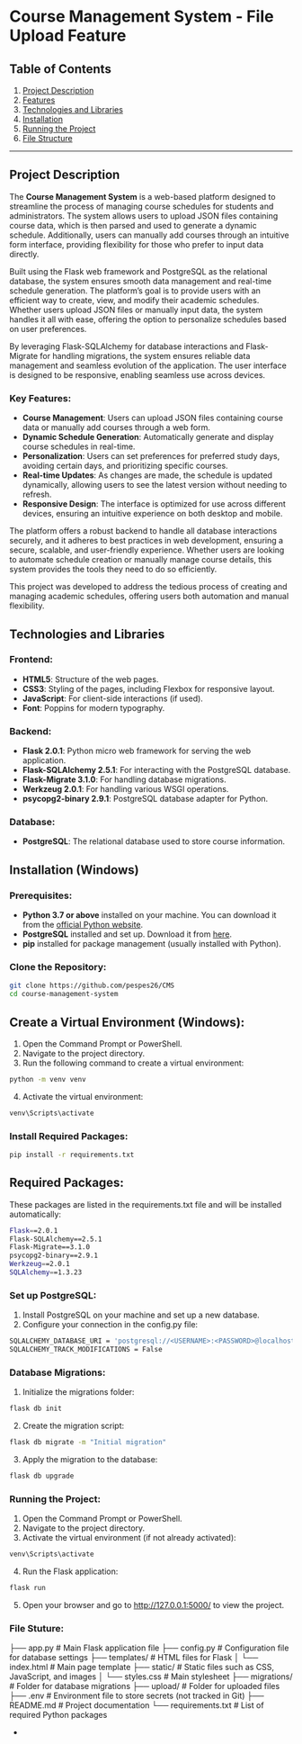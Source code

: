 # Course Management System - File Upload Feature

## Table of Contents
1. [Project Description](#project-description)
2. [Features](#features)
3. [Technologies and Libraries](#technologies-and-libraries)
4. [Installation](#installation)
5. [Running the Project](#running-the-project)
6. [File Structure](#file-structure)

---

## Project Description
The **Course Management System** is a web-based platform designed to streamline the process of managing course schedules for students and administrators. The system allows users to upload JSON files containing course data, which is then parsed and used to generate a dynamic schedule. Additionally, users can manually add courses through an intuitive form interface, providing flexibility for those who prefer to input data directly.

Built using the Flask web framework and PostgreSQL as the relational database, the system ensures smooth data management and real-time schedule generation. The platform’s goal is to provide users with an efficient way to create, view, and modify their academic schedules. Whether users upload JSON files or manually input data, the system handles it all with ease, offering the option to personalize schedules based on user preferences.

By leveraging Flask-SQLAlchemy for database interactions and Flask-Migrate for handling migrations, the system ensures reliable data management and seamless evolution of the application. The user interface is designed to be responsive, enabling seamless use across devices.

### Key Features:
- **Course Management**: Users can upload JSON files containing course data or manually add courses through a web form.
- **Dynamic Schedule Generation**: Automatically generate and display course schedules in real-time.
- **Personalization**: Users can set preferences for preferred study days, avoiding certain days, and prioritizing specific courses.
- **Real-time Updates**: As changes are made, the schedule is updated dynamically, allowing users to see the latest version without needing to refresh.
- **Responsive Design**: The interface is optimized for use across different devices, ensuring an intuitive experience on both desktop and mobile.

The platform offers a robust backend to handle all database interactions securely, and it adheres to best practices in web development, ensuring a secure, scalable, and user-friendly experience. Whether users are looking to automate schedule creation or manually manage course details, this system provides the tools they need to do so efficiently.

This project was developed to address the tedious process of creating and managing academic schedules, offering users both automation and manual flexibility.


## Technologies and Libraries

### Frontend:
- **HTML5**: Structure of the web pages.
- **CSS3**: Styling of the pages, including Flexbox for responsive layout.
- **JavaScript**: For client-side interactions (if used).
- **Font**: Poppins for modern typography.

### Backend:
- **Flask 2.0.1**: Python micro web framework for serving the web application.
- **Flask-SQLAlchemy 2.5.1**: For interacting with the PostgreSQL database.
- **Flask-Migrate 3.1.0**: For handling database migrations.
- **Werkzeug 2.0.1**: For handling various WSGI operations.
- **psycopg2-binary 2.9.1**: PostgreSQL database adapter for Python.

### Database:
- **PostgreSQL**: The relational database used to store course information.

## Installation (Windows)

### Prerequisites:
- **Python 3.7 or above** installed on your machine. You can download it from the [official Python website](https://www.python.org/downloads/).
- **PostgreSQL** installed and set up. Download it from [here](https://www.postgresql.org/download/).
- **pip** installed for package management (usually installed with Python).

### Clone the Repository:
```bash
git clone https://github.com/pespes26/CMS
cd course-management-system
```
## Create a Virtual Environment (Windows):
1. Open the Command Prompt or PowerShell.
2. Navigate to the project directory.
3. Run the following command to create a virtual environment:
```bash
python -m venv venv
```
4. Activate the virtual environment:
```bash
venv\Scripts\activate
```
### Install Required Packages:
```bash
pip install -r requirements.txt
```
## Required Packages:
These packages are listed in the requirements.txt file and will be installed automatically:
```bash
Flask==2.0.1
Flask-SQLAlchemy==2.5.1
Flask-Migrate==3.1.0
psycopg2-binary==2.9.1
Werkzeug==2.0.1
SQLAlchemy==1.3.23
```
### Set up PostgreSQL:
1. Install PostgreSQL on your machine and set up a new database.
2. Configure your connection in the config.py file:
 ```bash
SQLALCHEMY_DATABASE_URI = 'postgresql://<USERNAME>:<PASSWORD>@localhost/<DB_NAME>'
SQLALCHEMY_TRACK_MODIFICATIONS = False
```

### Database Migrations:
1. Initialize the migrations folder:
 ```bash
flask db init
```
2. Create the migration script:
```bash
flask db migrate -m "Initial migration"
```
3. Apply the migration to the database:
```bash
flask db upgrade
```

### Running the Project:
1. Open the Command Prompt or PowerShell.
2. Navigate to the project directory.
3. Activate the virtual environment (if not already activated):
```bash
venv\Scripts\activate
```
4. Run the Flask application:
```bash
flask run
```
5. Open your browser and go to http://127.0.0.1:5000/ to view the project.

### File Stuture:

├── app.py                   # Main Flask application file
├── config.py                # Configuration file for database settings
├── templates/               # HTML files for Flask
│   └── index.html           # Main page template
├── static/                  # Static files such as CSS, JavaScript, and images
│   └── styles.css           # Main stylesheet
├── migrations/              # Folder for database migrations
├── upload/                  # Folder for uploaded files
├── .env                     # Environment file to store secrets (not tracked in Git)
├── README.md                # Project documentation
└── requirements.txt         # List of required Python packages




-





